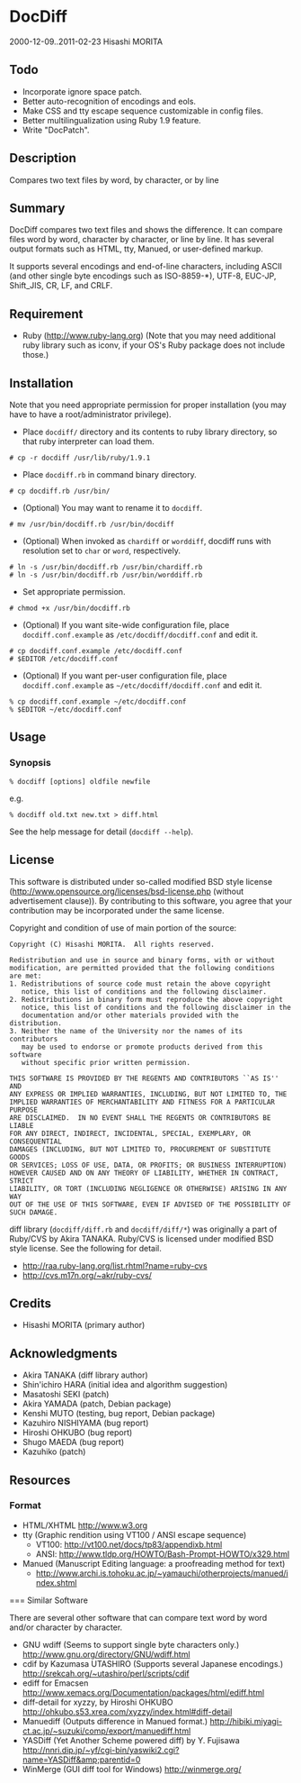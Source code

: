 # DocDiff

2000-12-09..2011-02-23 Hisashi MORITA

## Todo

* Incorporate ignore space patch.
* Better auto-recognition of encodings and eols.
* Make CSS and tty escape sequence customizable in config files.
* Better multilingualization using Ruby 1.9 feature.
* Write "DocPatch".


## Description

Compares two text files by word, by character, or by line

## Summary

DocDiff compares two text files and shows the difference.  It can compare files word by word, character by character, or line by line.  It has several output formats such as HTML, tty, Manued, or user-defined markup.

It supports several encodings and end-of-line characters, including ASCII (and other single byte encodings such as ISO-8859-*), UTF-8, EUC-JP, Shift_JIS, CR, LF, and CRLF.


## Requirement

* Ruby (http://www.ruby-lang.org)
  (Note that you may need additional ruby library such as iconv, if your OS's Ruby package does not include those.)

## Installation

Note that you need appropriate permission for proper installation (you may have to have a root/administrator privilege).

* Place `docdiff/` directory and its contents to ruby library directory, so that ruby interpreter can load them.

```
# cp -r docdiff /usr/lib/ruby/1.9.1
```

* Place `docdiff.rb` in command binary directory.

```
# cp docdiff.rb /usr/bin/
```

* (Optional) You may want to rename it to `docdiff`.

```
# mv /usr/bin/docdiff.rb /usr/bin/docdiff
```

* (Optional) When invoked as `chardiff` or `worddiff`, docdiff runs with resolution set to `char` or `word`, respectively.

```
# ln -s /usr/bin/docdiff.rb /usr/bin/chardiff.rb
# ln -s /usr/bin/docdiff.rb /usr/bin/worddiff.rb
```

* Set appropriate permission.

```
# chmod +x /usr/bin/docdiff.rb
```

* (Optional) If you want site-wide configuration file, place `docdiff.conf.example` as `/etc/docdiff/docdiff.conf` and edit it.

```
# cp docdiff.conf.example /etc/docdiff.conf
# $EDITOR /etc/docdiff.conf
```

* (Optional) If you want per-user configuration file, place `docdiff.conf.example` as `~/etc/docdiff/docdiff.conf` and edit it.

```
% cp docdiff.conf.example ~/etc/docdiff.conf
% $EDITOR ~/etc/docdiff.conf
```

## Usage

### Synopsis

    % docdiff [options] oldfile newfile

e.g.

    % docdiff old.txt new.txt > diff.html

See the help message for detail (`docdiff --help`).

## License

This software is distributed under so-called modified BSD style license (http://www.opensource.org/licenses/bsd-license.php (without advertisement clause)).  By contributing to this software, you agree that your contribution may be incorporated under the same license.

Copyright and condition of use of main portion of the source:

```
Copyright (C) Hisashi MORITA.  All rights reserved.

Redistribution and use in source and binary forms, with or without
modification, are permitted provided that the following conditions
are met:
1. Redistributions of source code must retain the above copyright
   notice, this list of conditions and the following disclaimer.
2. Redistributions in binary form must reproduce the above copyright
   notice, this list of conditions and the following disclaimer in the
   documentation and/or other materials provided with the distribution.
3. Neither the name of the University nor the names of its contributors
   may be used to endorse or promote products derived from this software
   without specific prior written permission.

THIS SOFTWARE IS PROVIDED BY THE REGENTS AND CONTRIBUTORS ``AS IS'' AND
ANY EXPRESS OR IMPLIED WARRANTIES, INCLUDING, BUT NOT LIMITED TO, THE
IMPLIED WARRANTIES OF MERCHANTABILITY AND FITNESS FOR A PARTICULAR PURPOSE
ARE DISCLAIMED.  IN NO EVENT SHALL THE REGENTS OR CONTRIBUTORS BE LIABLE
FOR ANY DIRECT, INDIRECT, INCIDENTAL, SPECIAL, EXEMPLARY, OR CONSEQUENTIAL
DAMAGES (INCLUDING, BUT NOT LIMITED TO, PROCUREMENT OF SUBSTITUTE GOODS
OR SERVICES; LOSS OF USE, DATA, OR PROFITS; OR BUSINESS INTERRUPTION)
HOWEVER CAUSED AND ON ANY THEORY OF LIABILITY, WHETHER IN CONTRACT, STRICT
LIABILITY, OR TORT (INCLUDING NEGLIGENCE OR OTHERWISE) ARISING IN ANY WAY
OUT OF THE USE OF THIS SOFTWARE, EVEN IF ADVISED OF THE POSSIBILITY OF
SUCH DAMAGE.
```

diff library (`docdiff/diff.rb` and `docdiff/diff/*`) was originally a part of Ruby/CVS by Akira TANAKA.
Ruby/CVS is licensed under modified BSD style license.
See the following for detail.

* http://raa.ruby-lang.org/list.rhtml?name=ruby-cvs
* http://cvs.m17n.org/~akr/ruby-cvs/

## Credits

* Hisashi MORITA (primary author)

## Acknowledgments

* Akira TANAKA (diff library author)</li>
* Shin'ichiro HARA (initial idea and algorithm suggestion)</li>
* Masatoshi SEKI (patch)</li>
* Akira YAMADA (patch, Debian package)</li>
* Kenshi MUTO (testing, bug report, Debian package)</li>
* Kazuhiro NISHIYAMA (bug report)</li>
* Hiroshi OHKUBO (bug report)</li>
* Shugo MAEDA (bug report)</li>
* Kazuhiko (patch)</li>


## Resources

### Format

* HTML/XHTML http://www.w3.org
* tty (Graphic rendition using VT100 / ANSI escape sequence)
    * VT100: http://vt100.net/docs/tp83/appendixb.html
    * ANSI: http://www.tldp.org/HOWTO/Bash-Prompt-HOWTO/x329.html
* Manued (Manuscript Editing language: a proofreading method for text)
    * http://www.archi.is.tohoku.ac.jp/~yamauchi/otherprojects/manued/index.shtml

=== Similar Software

There are several other software that can compare text word by word and/or character by character.

* GNU wdiff (Seems to support single byte characters only.)
     http://www.gnu.org/directory/GNU/wdiff.html
* cdif by Kazumasa UTASHIRO (Supports several Japanese encodings.)
     http://srekcah.org/~utashiro/perl/scripts/cdif
* ediff for Emacsen
     http://www.xemacs.org/Documentation/packages/html/ediff.html
* diff-detail for xyzzy, by Hiroshi OHKUBO
     http://ohkubo.s53.xrea.com/xyzzy/index.html#diff-detail
* Manuediff (Outputs difference in Manued format.)
     http://hibiki.miyagi-ct.ac.jp/~suzuki/comp/export/manuediff.html
* YASDiff (Yet Another Scheme powered diff) by Y. Fujisawa
     http://nnri.dip.jp/~yf/cgi-bin/yaswiki2.cgi?name=YASDiff&amp;parentid=0
* WinMerge (GUI diff tool for Windows)
     http://winmerge.org/
